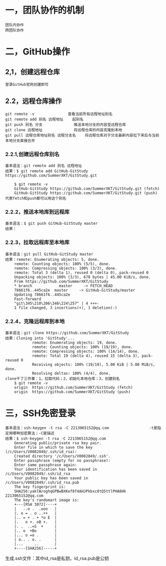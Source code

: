 # 一，团队协作的机制
    团队内协作  
    跨团队协作
# 二，GitHub操作
## 2,1，创建远程仓库
    登录GitHub官网创建即可
## 2.2，远程仓库操作
    git remote -v               查看当前所有远程地址别名
    git remote add 别名 远程地址    起别名
    git push 别名 分支              推送本地分支的内容至远程仓库
    git clone 远程地址              将远程仓库的内容克隆到本地
    git pull 远程仓库地址别名 远程分支名    将远程仓库对于分支最新内容拉下来后与当前本地分支直接合并
### 2.2.1,创建远程仓库别名
    基本语法：git remote add 别名 远程地址 
    结果：$ git remote add GitHub-GitStudy https://github.com/SummerXKT/GitStudy.git

        $ git remote -v
        GitHub-GitStudy https://github.com/SummerXKT/GitStudy.git (fetch)
        GitHub-GitStudy https://github.com/SummerXKT/GitStudy.git (push)    代表fetch和push都可以用这个别名
### 2.2.2，推送本地库到远程库
    基本语法：$ git push GitHub-GitStudy master
    结果：
### 2.2.3，拉取远程库至本地库
    基本语法：git pull GitHub-GitStudy master
    结果：remote: Enumerating objects: 5, done.
        remote: Counting objects: 100% (5/5), done.
        remote: Compressing objects: 100% (3/3), done.
        remote: Total 3 (delta 1), reused 0 (delta 0), pack-reused 0
        Unpacking objects: 100% (3/3), 678 bytes | 45.00 KiB/s, done.
        From https://github.com/SummerXKT/GitStudy
        * branch            master     -> FETCH_HEAD
        78661f6..445ca2e  master     -> GitHub-GitStudy/master
        Updating 78661f6..445ca2e
        Fast-forward
        "git\345\210\206\346\224\257" | 4 +++-
        1 file changed, 3 insertions(+), 1 deletion(-)
### 2.2.4，克隆远程库到本地
    基本语法：git clone https://github.com/SummerXKT/GitStudy
    结果：Cloning into 'GitStudy'...
                remote: Enumerating objects: 19, done.
                remote: Counting objects: 100% (19/19), done.
                remote: Compressing objects: 100% (14/14), done.
                remote: Total 19 (delta 4), reused 15 (delta 3), pack-reused 0
                Receiving objects: 100% (19/19), 5.00 KiB | 5.00 MiB/s, done.
                Resolving deltas: 100% (4/4), done.
    clone干了三件事：1，拉取代码；2，初始化本地仓库；3，创建别名
        $ git remote -v
        origin  https://github.com/SummerXKT/GitStudy (fetch)
        origin  https://github.com/SummerXKT/GitStudy (push)


# 三，SSH免密登录
    基本语法：ssh-keygen -t rsa -C 2213065152@qq.com                  -t是指定用哪种加密算法；-C是描述
    结果：$ ssh-keygen -t rsa -C 2213065152@qq.com
        Generating public/private rsa key pair.
        Enter file in which to save the key (/c/Users/V0082049/.ssh/id_rsa):
        Created directory '/c/Users/V0082049/.ssh'.
        Enter passphrase (empty for no passphrase):
        Enter same passphrase again:
        Your identification has been saved in /c/Users/V0082049/.ssh/id_rsa
        Your public key has been saved in /c/Users/V0082049/.ssh/id_rsa.pub
        The key fingerprint is:
        SHA256:yaklW/oghqGPBwBXKef8f4AHJPkbxc8tQ5ttlPHA8Hk 2213065152@qq.com
        The key's randomart image is:
        +---[RSA 3072]----+
        |   ..o .  .ooo   |
        |. o = . o ..++   |
        |.. = + . + *o E  |
        |.   o +. oB +.   |
        |. .  ..=S  +     |
        |.. o  +Bo        |
        |... o =o .       |
        | o.. . o. .      |
        |...     ..       |
        +----[SHA256]-----+

生成.ssh文件：其中id_rsa是私钥，id_rsa.pub是公钥